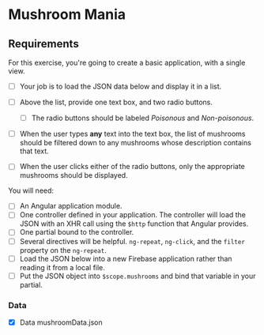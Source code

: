 # Mushroom Mania



## Requirements

For this exercise, you're going to create a basic application, with a single view. 
- [ ] Your job is to load the JSON data below and display it in a list. 
- [ ] Above the list, provide one text box, and two radio buttons.
	- [ ] The radio buttons should be labeled *Poisonous* and *Non-poisonous*.

- [ ] When the user types **any** text into the text box, the list of mushrooms should be filtered down to any mushrooms whose description contains that text.

- [ ] When the user clicks either of the radio buttons, only the appropriate mushrooms should be displayed.

You will need:

- [ ] An Angular application module.
- [ ] One controller defined in your application. The controller will load the JSON with an XHR call using the `$http` function that Angular provides.
- [ ] One partial bound to the controller.
- [ ] Several directives will be helpful. `ng-repeat`, `ng-click`, and the `filter` property on the `ng-repeat`.
- [ ] Load the JSON below into a new Firebase application rather than reading it from a local file.
- [ ] Put the JSON object into `$scope.mushrooms` and bind that variable in your partial.

### Data
- [X] Data mushroomData.json




